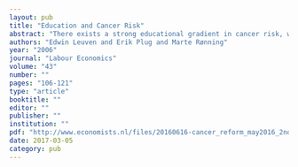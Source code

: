 ```yaml
---
layout: pub
title: "Education and Cancer Risk"
abstract: "There exists a strong educational gradient in cancer risk, which has been documented in a wide range of populations. Yet relatively little is known about the extent to which education is causally linked to cancer incidence and mortality. This paper exploits a large social experiment where an education reform expanded compulsory schooling during the 1960s in Norway. The reform led to a discontinuous increase in educational attainment, which we exploit to estimate the effect of the reform on various cancer outcomes. Our main finding is that education has little if any impact on cancer risk. This holds for all cancer sites together as well as the most common cancer sites in isolation, with two exceptions. The compulsory school reform lowered the risk of lung cancer for men, but increased the risk of colorectal cancer for women. "
authors: "Edwin Leuven and Erik Plug and Marte Rønning"
year: "2006"
journal: "Labour Economics"
volume: "43"
number: ""
pages: "106-121"
type: "article"
booktitle: ""
editor: ""
publisher: ""
institution: ""
pdf: "http://www.economists.nl/files/20160616-cancer_reform_may2016_2ndrevision.pdf"
date: 2017-03-05
category: pub
---
```

